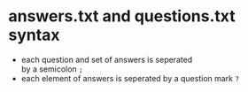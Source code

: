 # answers.txt and questions.txt syntax
* each question and set of answers is seperated  
by a semicolon `;`
* each element of answers is seperated by a question mark `?`